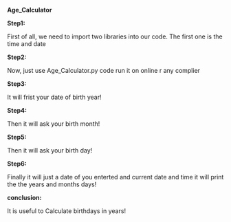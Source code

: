    **Age_Calculator**

**Step1:**  

First of all, we need to import two libraries into our code. The first one is the time and date

**Step2:**  

Now, just use Age_Calculator.py code run it on online r any complier 

**Step3:**

It will frist your date of birth year!

**Step4:** 

Then it will ask your birth month!

**Step5:** 

Then it will ask your birth day!

**Step6:**  

Finally it will just a date of you enterted and current date and time it will print the the years and months days!

**conclusion:** 

It is useful to Calculate birthdays in years!
